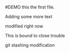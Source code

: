 #DEMO
this the first file.

Adding some more text



modified right now


This is bound to close trouble


git stashing modification